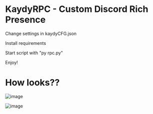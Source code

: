 # KaydyRPC - Custom Discord Rich Presence

Change settings in kaydyCFG.json

Install requirements

Start script with "py rpc.py"

Enjoy!

# How looks??

![image](https://user-images.githubusercontent.com/84898161/151658865-c9763297-9d8b-490a-9fb3-b3e42428101d.png)

![image](https://user-images.githubusercontent.com/84898161/151658868-3cc60806-d913-4b11-a506-419e1f6a2cd7.png)
